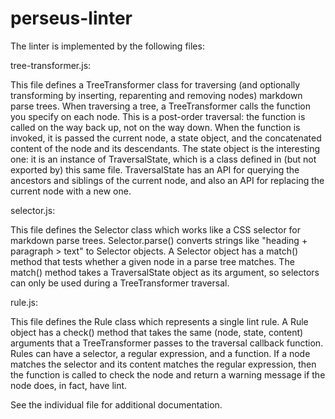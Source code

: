 # perseus-linter

The linter is implemented by the following files:

tree-transformer.js:

  This file defines a TreeTransformer class for traversing (and
  optionally transforming by inserting, reparenting and removing
  nodes) markdown parse trees. When traversing a tree, a
  TreeTransformer calls the function you specify on each node. This is
  a post-order traversal: the function is called on the way back up,
  not on the way down. When the function is invoked, it is passed the
  current node, a state object, and the concatenated content of the
  node and its descendants.  The state object is the interesting one:
  it is an instance of TraversalState, which is a class defined in
  (but not exported by) this same file. TraversalState has an API for
  querying the ancestors and siblings of the current node, and also an
  API for replacing the current node with a new one.

selector.js:

  This file defines the Selector class which works like a CSS selector
  for markdown parse trees. Selector.parse() converts strings like
  "heading + paragraph > text" to Selector objects. A Selector object
  has a match() method that tests whether a given node in a parse tree
  matches. The match() method takes a TraversalState object as its
  argument, so selectors can only be used during a TreeTransformer
  traversal.

rule.js:

  This file defines the Rule class which represents a single lint
  rule. A Rule object has a check() method that takes the same (node,
  state, content) arguments that a TreeTransformer passes to the
  traversal callback function. Rules can have a selector, a regular
  expression, and a function. If a node matches the selector and its
  content matches the regular expression, then the function is called
  to check the node and return a warning message if the node does, in
  fact, have lint.

See the individual file for additional documentation.
